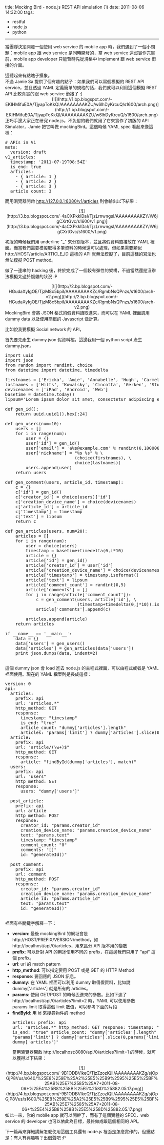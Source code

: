 title: Mocking Bird - node.js REST API simulation (1)
date: 2011-08-06 14:32:00
tags: 
- restful
- node.js
- python
---

當團隊決定開發一個使用 web service 的 mobile app 時，我們遇到了一個小問題：mobile app 跟 web service 是同時開發的，當 web service 還沒實作完畢前，mobile app developer 只能暫時先從規格中&nbsp;implement 跟 web service 銜接的介面。
<div>
</div><div>這聽起來有點瞎子摸象。</div><div>
</div><div>不過 Jamie Sa 提供了個有趣的點子：如果我們可以寫個模擬的 REST API service，並且透過 YAML 定義簡單的規格的話，我們就可以利用這個模擬 REST API 比較真實的跟 web service 銜接了 :)</div><div>
</div><div class="separator" style="clear: both; text-align: center;"></div><div><div class="separator" style="clear: both; text-align: center;">[![](http://1.bp.blogspot.com/-EKIHMifuE0A/TjyapToKkQI/AAAAAAAAKZU/w6lhDyKrcuQ/s1600/arch.png)](http://1.bp.blogspot.com/-EKIHMifuE0A/TjyapToKkQI/AAAAAAAAKZU/w6lhDyKrcuQ/s1600/arch.png)</div>
<a name='more'></a>
正巧手邊大家正在研究 node.js，不免俗的我們就用了它來實作了初版的 API Simulator，Jamie 把它叫做 mockingBird。這個時候 YAML spec 看起來像這樣：

<pre class="brush: text"># APIs in V1
meta:
  version: draft
v1_articles:
  timestamp: '2011-07-19T08:54Z'
  is_end: true
  articles:
    - { article: 1 }
    - { article: 2 }
    - { article: 3 }
  article_count: 3
</pre>
而用瀏覽器開啟 http://127.0.0.1:8080/v1/articles 則會輸出以下結果：

<div class="separator" style="clear: both; text-align: center;">[![](http://3.bp.blogspot.com/-4aCXPkkIDaI/TjzLrnwngsI/AAAAAAAAKZY/W6jgCXrtGvc/s1600/v1.png)](http://3.bp.blogspot.com/-4aCXPkkIDaI/TjzLrnwngsI/AAAAAAAAKZY/W6jgCXrtGvc/s1600/v1.png)</div>

初版的時候我們用 underline "_" 來分割版本，並且將假資料直接放在 YAML 裡面。而當我們需要模擬取得多筆資料的時候還可以處理，但如果需要類似 http://HOST/<host>article/ARTICLE_ID<id>&nbsp;這樣的 API 就無法模擬了，目前這樣的寫法也無法模擬 POST method。</id></host>

做了一連串的 hacking 後，終於完成了一個較有彈性的架構，不過當然還是沒辦法模擬太過於複雜的狀況 :P

<div class="separator" style="clear: both; text-align: center;">[![](http://2.bp.blogspot.com/-HGudaXyIgOE/TjzM8c5bpiI/AAAAAAAAKZc/RgmbNsQPnzs/s1600/arch-v2.png)](http://2.bp.blogspot.com/-HGudaXyIgOE/TjzM8c5bpiI/AAAAAAAAKZc/RgmbNsQPnzs/s1600/arch-v2.png)</div>
MockingBird 會將 JSON 格式的假資料讀取進來，而可以在 YAML 裡面調用 dummy data 以及使用簡單的 Javascript 做計算。

比如說我要模擬 Social network 的 API，

首先要先產生 dummy.json 假資料檔，這邊我用一個 python script 產生 dummy.json。

<pre class="brush: python">import uuid
import json
from random import randint, choice
from datetime import datetime, timedelta

firstnames = ['Ericka', 'Amie', 'Annabelle', 'Hugh', 'Carmella']
lastnames = ['Hilts', 'Kowalsky', 'Cincotta', 'Gerken', 'Stults']
devicenames = ['iPad', 'Android', 'Web']
basetime = datetime.today()
lipsum='Lorem ipsum dolor sit amet, consectetur adipiscing elit. In sollicitudin elementum tristique. Nullam gravida bibendum magna viverra gravida. Cras nec mi a est malesuada dictum.'

def gen_id():
    return uuid.uuid1().hex[:24]

def gen_users(num=10):
    users = []
    for i in range(num):
        user = {}
        user['id'] = gen_id()
        user['email'] = 'a%s@example.com' % randint(0,1000000)
        user['nickname'] = "%s %s" % \
                           (choice(firstnames), \
                           choice(lastnames))
        users.append(user)
    return users

def gen_comment(users, article_id, timestamp):
    c = {}
    c['id'] = gen_id()
    c['creator_id'] = choice(users)['id']
    c['creation_device_name'] = choice(devicenames)
    c['article_id'] = article_id
    c['timestamp'] = timestamp
    c['text'] = lipsum
    return c

def gen_articles(users, num=20):
    articles = []
    for i in range(num):
        user = choice(users)
        timestamp = basetime+timedelta(0,i*10)
        article = {}
        article['id'] = gen_id()
        article['creator_id'] = user['id']
        article['creation_device_name'] = choice(devicenames)
        article['timestamp'] = timestamp.isoformat()
        article['text'] = lipsum
        article['comment_count'] = randint(0,5)
        article['comments'] = []
        for j in range(article['comment_count']):
            c = gen_comment(users, article['id'], \
                            (timestamp+timedelta(0,j*10)).isoformat())
            article['comments'].append(c)

        articles.append(article)
    return articles

if __name__ == '__main__':
    data = {}
    data['users'] = gen_users()
    data['articles'] = gen_articles(data['users'])
    print json.dumps(data, indent=2)

</pre>

這個 dummy json 會 load 進去 node.js 的主程式裡面，可以由程式或者是 YAML 裡面使用。現在的 YAML 檔案則是長成這樣：

<pre class="brush: text">version: 0
api:
  articles:
    prefix: api
    url: "articles.*"
    http_method: GET
    response:
      timestamp: "timestamp"
      is_end: "true"
      article_count: "dummy['articles'].length"
      articles: "params['limit'] ? dummy['articles'].slice(0,params['limit']) : dummy['articles']"
  article:
    prefix: api
    url: "article/(\w+)$"
    http_method: GET
    response:
      article: "findById(dummy['articles'], match)"
  users:
    prefix: api
    url: "users"
    http_method: GET
    response:
      users: "dummy['users']"

  post_article:
    prefix: api
    url: article
    http_method: POST
    response:
      creator_id: "params.creator_id"
      creation_device_name: "params.creation_device_name"
      text: "params.text"
      timestamp: "timestamp"
      comment_count: "0"
      comments: "[]"
      id: "generateId()"

  post_comment:
    prefix: api
    url: comment
    http_method: POST
    response:
      creator_id: "params.creator_id"
      creation_device_name: "params.creation_device_name"
      article_id: "params.article_id"
      text: "params.text"
      id: "generateId()"

</pre>
裡面有些關鍵字解釋一下：

*   **version**: 最後 mockingBird 的網址會是 http://HOST<host>/PREFIX<prefix>/VERSION<version>/method，如 http://localhost/api/0/articles，用來區分 API 版本用的變數</version></prefix></host>
*   **prefix**: 可以針對 API 的用途使用不同的 prefix，在這邊我們只用了 "api" 這個 prefix。
*   **url**: url 的 match pattern
*   **http_method**: 可以指定要用 POST 或是 GET 的 HTTP Method
*   **response**: 要回應的 JSON 訊息。
*   **dummy**: 在 YAML 裡面可以利用 dummy 取得假資料，比如說 dummy['articles'] 就是所有的 articles。
*   **params**: 使用 GET/POST 的時候丟進來的參數。比如下達了 http://localhost/api/0/articles?limit=2 時，YAML 可以使用參數 params.limit 取得這個 limit 數值，可以參考下面的片段
*   **findById**: 用 id 來搜尋物件的 method<div><pre class="brush: text; highlight: 9">articles:
    prefix: api
    url: "articles.*"
    http_method: GET
    response:
      timestamp: "timestamp"
      is_end: "true"
      article_count: "dummy['articles'].length"
      articles: "params['limit'] ? dummy['articles'].slice(0,params['limit']) : dummy['articles']"
</pre></div>
當用瀏覽器開啟 http://localhost:8080/api/0/articles?limit=1 的時候，就可以獲得以下結果：
<div class="separator" style="clear: both; text-align: center;">[![](http://4.bp.blogspot.com/-9B1ODBVlkeQ/TjzZzozlQiI/AAAAAAAAKZg/sjOpGjP8Vus/s640/%25E8%259E%25A2%25E5%25B9%2595%25E5%25BF%25AB%25E7%2585%25A7+2011-08-06+%25E4%25B8%258B%25E5%258D%25882.05.17.png)](http://4.bp.blogspot.com/-9B1ODBVlkeQ/TjzZzozlQiI/AAAAAAAAKZg/sjOpGjP8Vus/s1600/%25E8%259E%25A2%25E5%25B9%2595%25E5%25BF%25AB%25E7%2585%25A7+2011-08-06+%25E4%25B8%258B%25E5%258D%25882.05.17.png)</div>
如此一來，你的 mobile app 就可以開幹了，而有了這個實體的 SPEC，web service 的 developer 也可以依此為目標，最終做成跟這個相同的 API。

下一篇再來詳細講解怎麼使用這個工具還有 node.js 裡面是怎麼實作的。但重點是：有人有興趣嗎？出個聲吧 :P
<div>
</div></div>